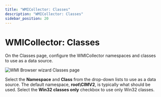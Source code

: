 ```yaml
---
title: "WMICollector: Classes"
description: "WMICollector: Classes"
sidebar_position: 20
---
```


# WMICollector: Classes

On the Classes page, configure the WMICollector namespaces and classes to use as a data source.

![WMI Browser wizard Classes page](/images/accessanalyzer/11.6/admin/datacollector/wmicollector/classes.webp)

Select the **Namespace** and **Class** from the drop-down lists to use as a data source. The default
namespace, **root\CIMV2**, is typically what should be used. Select the **Win32 classes only**
checkbox to use only Win32 classes.

